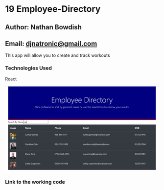 # 19 Employee-Directory

## Author: Nathan Bowdish
## Email:  djnatronic@gmail.com

This app will allow you to create and track workouts<br/>

### Technologies Used

React<br/>




![scheduler demo](./Capture.PNG)

### Link to the working code
